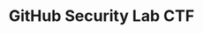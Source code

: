 ---
title: GitHub Security Lab CTF
description: Do you want to challenge your vulnerability hunting skills? We created these CTF challenges to allow you to do exactly that, while helping you to quickly learn CodeQL.
url: https://securitylab.github.com/ctf/
image:
    # url: '/assets/images/cafe.png'
    # alt: 'Cafe'
tags: ['ctf', 'open-source']
pubDate: 2023-11-09
draft: false
---